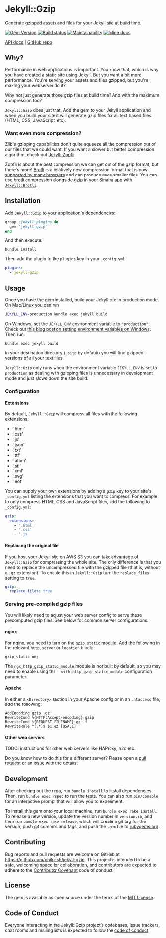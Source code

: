 # Jekyll::Gzip

Generate gzipped assets and files for your Jekyll site at build time.

[![Gem Version](https://badge.fury.io/rb/jekyll-gzip.svg)](https://rubygems.org/gems/jekyll-gzip) [![Build status](https://github.com/philnash/jekyll-gzip/workflows/tests/badge.svg)](https://github.com/philnash/jekyll-gzip/actions) [![Maintainability](https://api.codeclimate.com/v1/badges/895369c1c7a17f879b00/maintainability)](https://codeclimate.com/github/philnash/jekyll-gzip/maintainability) [![Inline docs](https://inch-ci.org/github/philnash/jekyll-gzip.svg?branch=master)](https://inch-ci.org/github/philnash/jekyll-gzip)

[API docs](http://www.rubydoc.info/gems/jekyll-gzip/) | [GitHub repo](https://github.com/philnash/jekyll-gzip)

## Why?

Performance in web applications is important. You know that, which is why you have created a static site using Jekyll. But you want a bit more performance. You're serving your assets and files gzipped, but you're making your webserver do it?

Why not just generate those gzip files at build time? And with the maximum compression too?

`Jekyll::Gzip` does just that. Add the gem to your Jekyll application and when you build your site it will generate gzip files for all text based files (HTML, CSS, JavaScript, etc).

### Want even more compression?

Zlib's gzipping capabilities don't quite squeeze all the compression out of our files that we could want. If you want a slower but better compression algorithm, check out [Jekyll::Zopfli](https://github.com/philnash/jekyll-zopfli).

Zopfli is about the best compression we can get out of the gzip format, but there's more! [Brotli](https://en.wikipedia.org/wiki/Brotli) is a relatively new compression format that is now [supported by many browsers](https://caniuse.com/#search=brotli) and can produce even smaller files. You can use brotli compression alongside gzip in your Sinatra app with [`Jekyll::Brotli`](http://github.com/philnash/jekyll-brotli).

## Installation

Add `Jekyll::Gzip` to your application's dependencies:

```ruby
group :jekyll_plugins do
  gem 'jekyll-gzip'
end
```

And then execute:

```
bundle install
```

Then add the plugin to the `plugins` key in your `_config.yml`

```yml
plugins:
  - jekyll-gzip
```

## Usage

Once you have the gem installed, build your Jekyll site in production mode. On Mac/Linux you can run

```bash
JEKYLL_ENV=production bundle exec jekyll build
```

On Windows, set the `JEKYLL_ENV` environment variable to `"production"`. Check out [this blog post on setting environment variables on Windows](https://www.twilio.com/blog/2017/01/how-to-set-environment-variables.html). Then run:

```bash
bundle exec jekyll build
```

In your destination directory (`_site` by default) you will find gzipped versions of all your text files.

`Jekyll::Gzip` only runs when the environment variable `JEKYLL_ENV` is set to `production` as dealing with gzipping files is unnecessary in development mode and just slows down the site build.

### Configuration

#### Extensions

By default, `Jekyll::Gzip` will compress all files with the following extensions:

- '.html'
- '.css'
- '.js'
- '.json'
- '.txt'
- '.ttf'
- '.atom'
- '.stl'
- '.xml'
- '.svg'
- '.eot'

You can supply your own extensions by adding a `gzip` key to your site's `_config.yml` listing the extensions that you want to compress. For example to only compress HTML, CSS and JavaScript files, add the following to `_config.yml`:

```yml
gzip:
  extensions:
    - '.html'
    - '.css'
    - '.js
```

#### Replacing the original file

If you host your Jekyll site on AWS S3 you can take advantage of `Jekyll::Gzip` for compressing the whole site. The only difference is that you need to replace the uncompressed file with the gzipped file (that is, without a `.gz` extension). To enable this in `Jekyll::Gzip` turn the `replace_files` setting to `true`.

```yml
gzip:
  replace_files: true
```

### Serving pre-compiled gzip files

You will likely need to adjust your web server config to serve these precomputed gzip files. See below for common server configurations:

#### nginx

For nginx, you need to turn on the [`gzip_static` module](http://nginx.org/en/docs/http/ngx_http_gzip_static_module.html). Add the following in the relevant `http`, `server` or `location` block:

```
gzip_static on;
```

The `ngx_http_gzip_static_module` module is not built by default, so you may need to enable using the `--with-http_gzip_static_module` configuration parameter.

#### Apache

In either a `<Directory>` section in your Apache config or in an `.htaccess` file, add the following:

```
AddEncoding gzip .gz
RewriteCond %{HTTP:Accept-encoding} gzip
RewriteCond %{REQUEST_FILENAME}.gz -f
RewriteRule ^(.*)$ $1.gz [QSA,L]
```

#### Other web servers

TODO: instructions for other web servers like HAProxy, h2o etc.

Do you know how to do this for a different server? Please open a [pull request](https://github.com/philnash/jekyll-gzip/pulls) or an [issue](https://github.com/philnash/jekyll-gzip/issues) with the details!

## Development

After checking out the repo, run `bundle install` to install dependencies. Then, run `bundle exec rspec` to run the tests. You can also run `bin/console` for an interactive prompt that will allow you to experiment.

To install this gem onto your local machine, run `bundle exec rake install`. To release a new version, update the version number in `version.rb`, and then run `bundle exec rake release`, which will create a git tag for the version, push git commits and tags, and push the `.gem` file to [rubygems.org](https://rubygems.org).

## Contributing

Bug reports and pull requests are welcome on GitHub at https://github.com/philnash/jekyll-gzip. This project is intended to be a safe, welcoming space for collaboration, and contributors are expected to adhere to the [Contributor Covenant](http://contributor-covenant.org) code of conduct.

## License

The gem is available as open source under the terms of the [MIT License](https://opensource.org/licenses/MIT).

## Code of Conduct

Everyone interacting in the Jekyll::Gzip project’s codebases, issue trackers, chat rooms and mailing lists is expected to follow the [code of conduct](https://github.com/philnash/jekyll-gzip/blob/master/CODE_OF_CONDUCT.md).
